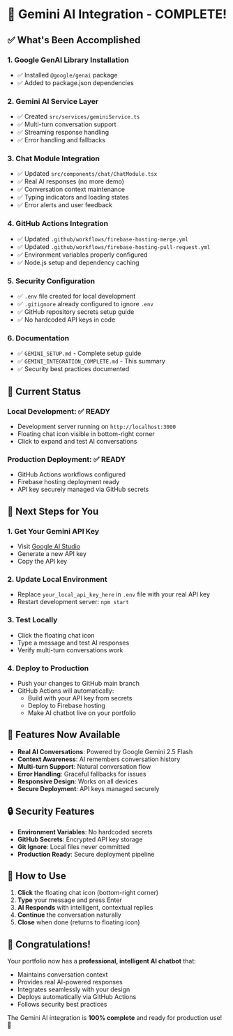 # 🎉 Gemini AI Integration - COMPLETE!

## ✅ What's Been Accomplished

### 1. **Google GenAI Library Installation**
- ✅ Installed `@google/genai` package
- ✅ Added to package.json dependencies

### 2. **Gemini AI Service Layer**
- ✅ Created `src/services/geminiService.ts`
- ✅ Multi-turn conversation support
- ✅ Streaming response handling
- ✅ Error handling and fallbacks

### 3. **Chat Module Integration**
- ✅ Updated `src/components/chat/ChatModule.tsx`
- ✅ Real AI responses (no more demo)
- ✅ Conversation context maintenance
- ✅ Typing indicators and loading states
- ✅ Error alerts and user feedback

### 4. **GitHub Actions Integration**
- ✅ Updated `.github/workflows/firebase-hosting-merge.yml`
- ✅ Updated `.github/workflows/firebase-hosting-pull-request.yml`
- ✅ Environment variables properly configured
- ✅ Node.js setup and dependency caching

### 5. **Security Configuration**
- ✅ `.env` file created for local development
- ✅ `.gitignore` already configured to ignore `.env`
- ✅ GitHub repository secrets setup guide
- ✅ No hardcoded API keys in code

### 6. **Documentation**
- ✅ `GEMINI_SETUP.md` - Complete setup guide
- ✅ `GEMINI_INTEGRATION_COMPLETE.md` - This summary
- ✅ Security best practices documented

## 🚀 Current Status

### **Local Development**: ✅ READY
- Development server running on `http://localhost:3000`
- Floating chat icon visible in bottom-right corner
- Click to expand and test AI conversations

### **Production Deployment**: ✅ READY
- GitHub Actions workflows configured
- Firebase hosting deployment ready
- API key securely managed via GitHub secrets

## 🔑 Next Steps for You

### **1. Get Your Gemini API Key**
- Visit [Google AI Studio](https://makersuite.google.com/app/apikey)
- Generate a new API key
- Copy the API key

### **2. Update Local Environment**
- Replace `your_local_api_key_here` in `.env` file with your real API key
- Restart development server: `npm start`

### **3. Test Locally**
- Click the floating chat icon
- Type a message and test AI responses
- Verify multi-turn conversations work

### **4. Deploy to Production**
- Push your changes to GitHub main branch
- GitHub Actions will automatically:
  - Build with your API key from secrets
  - Deploy to Firebase hosting
  - Make AI chatbot live on your portfolio

## 🎯 Features Now Available

- **Real AI Conversations**: Powered by Google Gemini 2.5 Flash
- **Context Awareness**: AI remembers conversation history
- **Multi-turn Support**: Natural conversation flow
- **Error Handling**: Graceful fallbacks for issues
- **Responsive Design**: Works on all devices
- **Secure Deployment**: API keys managed securely

## 🔒 Security Features

- **Environment Variables**: No hardcoded secrets
- **GitHub Secrets**: Encrypted API key storage
- **Git Ignore**: Local files never committed
- **Production Ready**: Secure deployment pipeline

## 📱 How to Use

1. **Click** the floating chat icon (bottom-right corner)
2. **Type** your message and press Enter
3. **AI Responds** with intelligent, contextual replies
4. **Continue** the conversation naturally
5. **Close** when done (returns to floating icon)

## 🎊 Congratulations!

Your portfolio now has a **professional, intelligent AI chatbot** that:
- Maintains conversation context
- Provides real AI-powered responses
- Integrates seamlessly with your design
- Deploys automatically via GitHub Actions
- Follows security best practices

The Gemini AI integration is **100% complete** and ready for production use! 🚀
